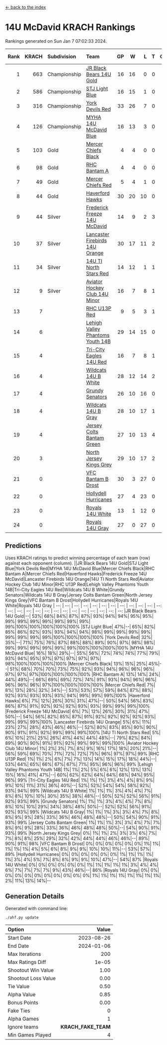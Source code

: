 [<- back to the index](readme.md)
# 14U McDavid KRACH Rankings
Rankings generated on Sun Jan  7 07:02:33 2024.

Rank|KRACH|Subdivision|Team|GP|W|L|T|OTW|OTL|SoS|Exp Wins|Win Diff
---:|---:|:---|:---|---:|---:|---:|---:|---:|---:|---:|---:|---:
1|663|Championship|[JR Black Bears 14U Gold](https://gamesheetstats.com/seasons/3659/teams/140633/schedule)|16|16|0|0|1|0|7|16.8|-0.0
2|586|Championship|[STJ Light Blue](https://gamesheetstats.com/seasons/3659/teams/140639/schedule)|16|15|1|0|0|0|54|15.8|-0.0
3|316|Championship|[York Devils Red](https://gamesheetstats.com/seasons/3659/teams/140644/schedule)|33|26|7|0|0|0|400|26.9|0.0
4|126|Championship|[MYHA 14U McDavid Blue](https://gamesheetstats.com/seasons/3659/teams/140636/schedule)|16|13|3|0|0|0|54|13.9|0.0
5|103|Gold|[Mercer Chiefs Black](https://gamesheetstats.com/seasons/3659/teams/140605/schedule)|4|4|0|0|0|0|3|4.9|0.0
6|98|Gold|[RHC Bantam A](https://gamesheetstats.com/seasons/3659/teams/140618/schedule)|4|4|0|0|0|0|3|4.9|0.0
7|49|Gold|[Mercer Chiefs Red](https://gamesheetstats.com/seasons/3659/teams/140606/schedule)|5|4|1|0|0|0|55|4.9|0.0
8|44|Gold|[Haverford Hawks](https://gamesheetstats.com/seasons/3659/teams/140630/schedule)|30|20|10|0|0|0|108|20.9|0.0
9|44|Silver|[Frederick Freeze 14U McDavid](https://gamesheetstats.com/seasons/3659/teams/140628/schedule)|14|9|2|3|0|0|52|11.4|0.0
10|37|Silver|[Lancaster Firebirds 14U Orange](https://gamesheetstats.com/seasons/3659/teams/140634/schedule)|30|17|11|2|0|0|120|18.9|0.0
11|34|Silver|[14U TI North Stars Red](https://gamesheetstats.com/seasons/3659/teams/140626/schedule)|14|12|1|1|0|0|7|13.4|0.0
12|9|Silver|[Aviator Hockey Club 14U Minor](https://gamesheetstats.com/seasons/3659/teams/140627/schedule)|16|7|8|1|0|0|131|8.4|0.0
13|7||[RHC U13P Red](https://gamesheetstats.com/seasons/3659/teams/140619/schedule)|9|5|3|1|1|0|35|6.4|0.0
14|6||[Lehigh Valley Phantoms Youth 14B](https://gamesheetstats.com/seasons/3659/teams/140635/schedule)|29|14|15|0|1|1|69|14.9|0.0
15|4||[Tri-City Eagles 14U Red](https://gamesheetstats.com/seasons/3659/teams/140640/schedule)|16|7|8|1|1|0|66|8.4|0.0
16|4||[Wildcats 14U B White](https://gamesheetstats.com/seasons/3659/teams/140643/schedule)|28|12|14|2|1|1|48|13.9|0.0
17|4||[Grundy Senators](https://gamesheetstats.com/seasons/3659/teams/140629/schedule)|26|10|16|0|0|1|145|10.9|0.0
18|4||[Wildcats 14U B Gray](https://gamesheetstats.com/seasons/3659/teams/140642/schedule)|28|10|17|1|0|0|44|11.4|0.0
19|4||[Jersey Colts Bantam Green](https://gamesheetstats.com/seasons/3659/teams/140632/schedule)|27|10|13|4|1|0|26|12.9|0.0
20|3||[North Jersey Kings Grey](https://gamesheetstats.com/seasons/3659/teams/140637/schedule)|29|10|17|2|1|1|36|11.9|0.0
21|0||[VFC Bantam B Drost](https://gamesheetstats.com/seasons/3659/teams/140641/schedule)|30|3|27|0|0|2|149|3.9|0.0
22|0||[Hollydell Hurricanes](https://gamesheetstats.com/seasons/3659/teams/140631/schedule)|27|4|23|0|0|0|27|4.9|0.0
23|0||[Royals 14U White](https://gamesheetstats.com/seasons/3659/teams/140620/schedule)|13|1|12|0|0|1|103|1.9|0.0
24|0||[Royals 14U Gray](https://gamesheetstats.com/seasons/3659/teams/140638/schedule)|27|0|27|0|0|0|83|0.9|0.0

## Predictions
Uses KRACH ratings to predict winning percentage of each team (row) against each opponent (column).
||JR Black Bears 14U Gold|STJ Light Blue|York Devils Red|MYHA 14U McDavid Blue|Mercer Chiefs Black|RHC Bantam A|Mercer Chiefs Red|Haverford Hawks|Frederick Freeze 14U McDavid|Lancaster Firebirds 14U Orange|14U TI North Stars Red|Aviator Hockey Club 14U Minor|RHC U13P Red|Lehigh Valley Phantoms Youth 14B|Tri-City Eagles 14U Red|Wildcats 14U B White|Grundy Senators|Wildcats 14U B Gray|Jersey Colts Bantam Green|North Jersey Kings Grey|VFC Bantam B Drost|Hollydell Hurricanes|Royals 14U White|Royals 14U Gray
| --: | --: | --: | --: | --: | --: | --: | --: | --: | --: | --: | --: | --: | --: | --: | --: | --: | --: | --: | --: | --: | --: | --: | --: | --: 
|JR Black Bears 14U Gold|--| 53%| 68%| 84%| 87%| 87%| 93%| 94%| 94%| 95%| 95%| 99%| 99%| 99%| 99%| 99%| 99%| 99%| 99%|100%|100%|100%|100%|100%
|STJ Light Blue| 47%|--| 65%| 82%| 85%| 86%| 92%| 93%| 93%| 94%| 94%| 98%| 99%| 99%| 99%| 99%| 99%| 99%| 99%| 99%|100%|100%|100%|100%
|York Devils Red| 32%| 35%|--| 71%| 75%| 76%| 87%| 88%| 88%| 89%| 90%| 97%| 98%| 98%| 99%| 99%| 99%| 99%| 99%| 99%|100%|100%|100%|100%
|MYHA 14U McDavid Blue| 16%| 18%| 29%|--| 55%| 56%| 72%| 74%| 74%| 77%| 79%| 93%| 94%| 95%| 97%| 97%| 97%| 97%| 97%| 98%|100%|100%|100%|100%
|Mercer Chiefs Black| 13%| 15%| 25%| 45%|--| 51%| 68%| 70%| 70%| 73%| 75%| 92%| 93%| 94%| 96%| 96%| 96%| 97%| 97%| 97%|100%|100%|100%|100%
|RHC Bantam A| 13%| 14%| 24%| 44%| 49%|--| 66%| 69%| 69%| 72%| 74%| 91%| 93%| 94%| 96%| 96%| 96%| 96%| 96%| 97%|100%|100%|100%|100%
|Mercer Chiefs Red|  7%|  8%| 13%| 28%| 32%| 34%|--| 53%| 53%| 57%| 59%| 84%| 87%| 88%| 92%| 93%| 93%| 93%| 93%| 94%| 99%| 99%| 99%|100%
|Haverford Hawks|  6%|  7%| 12%| 26%| 30%| 31%| 47%|--| 50%| 54%| 56%| 83%| 86%| 87%| 91%| 92%| 92%| 92%| 93%| 93%| 99%| 99%| 99%|100%
|Frederick Freeze 14U McDavid|  6%|  7%| 12%| 26%| 30%| 31%| 47%| 50%|--| 54%| 56%| 82%| 85%| 87%| 91%| 92%| 92%| 92%| 92%| 93%| 99%| 99%| 99%|100%
|Lancaster Firebirds 14U Orange|  5%|  6%| 11%| 23%| 27%| 28%| 43%| 46%| 46%|--| 52%| 80%| 83%| 85%| 90%| 90%| 90%| 91%| 91%| 92%| 99%| 99%| 99%|100%
|14U TI North Stars Red|  5%|  6%| 10%| 21%| 25%| 26%| 41%| 44%| 44%| 48%|--| 79%| 82%| 84%| 89%| 90%| 90%| 91%| 91%| 92%| 99%| 99%| 99%|100%
|Aviator Hockey Club 14U Minor|  1%|  2%|  3%|  7%|  8%|  9%| 16%| 17%| 18%| 20%| 21%|--| 56%| 59%| 69%| 70%| 71%| 72%| 72%| 75%| 96%| 97%| 97%| 99%
|RHC U13P Red|  1%|  1%|  2%|  6%|  7%|  7%| 13%| 14%| 15%| 17%| 18%| 44%|--| 53%| 64%| 65%| 66%| 67%| 67%| 71%| 95%| 96%| 96%| 99%
|Lehigh Valley Phantoms Youth 14B|  1%|  1%|  2%|  5%|  6%|  6%| 12%| 13%| 13%| 15%| 16%| 41%| 47%|--| 60%| 62%| 62%| 64%| 64%| 68%| 94%| 95%| 96%| 99%
|Tri-City Eagles 14U Red|  1%|  1%|  1%|  3%|  4%|  4%|  8%|  9%|  9%| 10%| 11%| 31%| 36%| 40%|--| 52%| 52%| 54%| 54%| 58%| 92%| 93%| 94%| 99%
|Wildcats 14U B White|  1%|  1%|  1%|  3%|  4%|  4%|  7%|  8%|  8%| 10%| 10%| 30%| 35%| 38%| 48%|--| 50%| 52%| 52%| 56%| 91%| 92%| 93%| 99%
|Grundy Senators|  1%|  1%|  1%|  3%|  4%|  4%|  7%|  8%|  8%| 10%| 10%| 29%| 34%| 38%| 48%| 50%|--| 52%| 52%| 56%| 91%| 92%| 93%| 99%
|Wildcats 14U B Gray|  1%|  1%|  1%|  3%|  3%|  4%|  7%|  8%|  8%|  9%|  9%| 28%| 33%| 36%| 46%| 48%| 48%|--| 50%| 54%| 90%| 91%| 93%| 99%
|Jersey Colts Bantam Green|  1%|  1%|  1%|  3%|  3%|  4%|  7%|  7%|  8%|  9%|  9%| 28%| 33%| 36%| 46%| 48%| 48%| 50%|--| 54%| 90%| 91%| 93%| 99%
|North Jersey Kings Grey|  0%|  1%|  1%|  2%|  3%|  3%|  6%|  7%|  7%|  8%|  8%| 25%| 29%| 32%| 42%| 44%| 44%| 46%| 46%|--| 89%| 90%| 91%| 98%
|VFC Bantam B Drost|  0%|  0%|  0%|  0%|  0%|  0%|  1%|  1%|  1%|  1%|  1%|  4%|  5%|  6%|  8%|  9%|  9%| 10%| 10%| 11%|--| 53%| 57%| 89%
|Hollydell Hurricanes|  0%|  0%|  0%|  0%|  0%|  0%|  1%|  1%|  1%|  1%|  1%|  3%|  4%|  5%|  7%|  8%|  8%|  9%|  9%| 10%| 47%|--| 54%| 87%
|Royals 14U White|  0%|  0%|  0%|  0%|  0%|  0%|  1%|  1%|  1%|  1%|  1%|  3%|  4%|  4%|  6%|  7%|  7%|  7%|  7%|  9%| 43%| 46%|--| 86%
|Royals 14U Gray|  0%|  0%|  0%|  0%|  0%|  0%|  0%|  0%|  0%|  0%|  0%|  1%|  1%|  1%|  1%|  1%|  1%|  1%|  1%|  2%| 11%| 13%| 14%|--

## Generation Details

Generated with command line:
```
./ahf.py update
```

| Option | Value |
| :----- | ----: |
| Start Date | 2023-08-26 |
| End Date | 2024-01-06 |
| Max Iterations | 200 |
| Max Ratings Diff | 1e-05 |
| Shootout Win Value | 1.00 |
| Shootout Loss Value | 0.00 |
| Tie Value | 0.50 |
| Alpha Value | 0.85 |
| Bonus Points | 0.00 |
| Fake Ties | 0 |
| Alpha Games | 1 |
| Ignore teams | __KRACH_FAKE_TEAM__ |
| Min Games Played | 4 |


